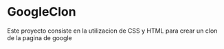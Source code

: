 # GoogleClon
Este proyecto consiste en la utilizacion de CSS y HTML para crear un clon de la pagina de google
